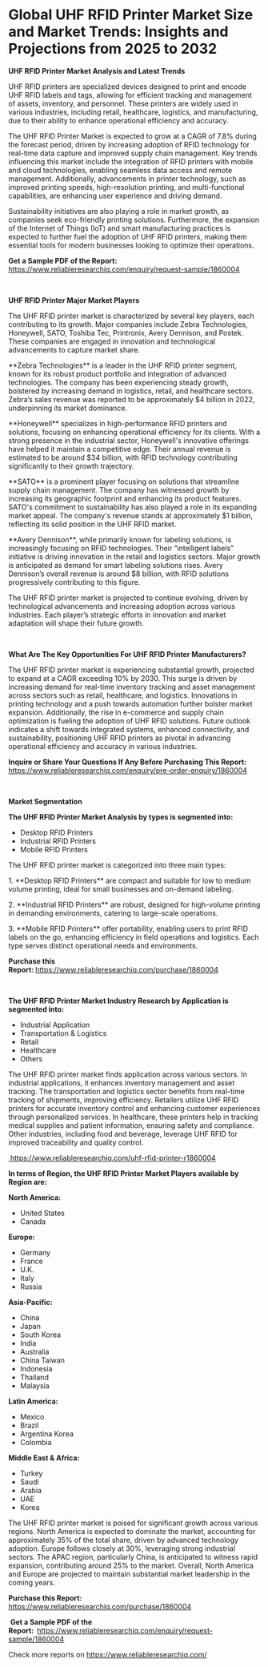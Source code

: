 <p><h1>Global UHF RFID Printer Market Size and Market Trends: Insights and Projections from 2025 to 2032</h1></p><p><strong>UHF RFID Printer Market Analysis and Latest Trends</strong></p>
<p><p>UHF RFID printers are specialized devices designed to print and encode UHF RFID labels and tags, allowing for efficient tracking and management of assets, inventory, and personnel. These printers are widely used in various industries, including retail, healthcare, logistics, and manufacturing, due to their ability to enhance operational efficiency and accuracy.</p><p>The UHF RFID Printer Market is expected to grow at a CAGR of 7.8% during the forecast period, driven by increasing adoption of RFID technology for real-time data capture and improved supply chain management. Key trends influencing this market include the integration of RFID printers with mobile and cloud technologies, enabling seamless data access and remote management. Additionally, advancements in printer technology, such as improved printing speeds, high-resolution printing, and multi-functional capabilities, are enhancing user experience and driving demand.</p><p>Sustainability initiatives are also playing a role in market growth, as companies seek eco-friendly printing solutions. Furthermore, the expansion of the Internet of Things (IoT) and smart manufacturing practices is expected to further fuel the adoption of UHF RFID printers, making them essential tools for modern businesses looking to optimize their operations.</p></p>
<p><strong>Get a Sample PDF of the Report:&nbsp;</strong> <a href="https://www.reliableresearchiq.com/enquiry/request-sample/1860004?utm_campaign=2467&utm_medium=2&utm_source=Github&utm_content=ia&utm_term=22022025&utm_id=uhf-rfid-printer">https://www.reliableresearchiq.com/enquiry/request-sample/1860004</a></p>
<p>&nbsp;</p>
<p><strong>UHF RFID Printer Major Market Players</strong></p>
<p><p>The UHF RFID printer market is characterized by several key players, each contributing to its growth. Major companies include Zebra Technologies, Honeywell, SATO, Toshiba Tec, Printronix, Avery Dennison, and Postek. These companies are engaged in innovation and technological advancements to capture market share.</p><p>**Zebra Technologies** is a leader in the UHF RFID printer segment, known for its robust product portfolio and integration of advanced technologies. The company has been experiencing steady growth, bolstered by increasing demand in logistics, retail, and healthcare sectors. Zebra’s sales revenue was reported to be approximately $4 billion in 2022, underpinning its market dominance.</p><p>**Honeywell** specializes in high-performance RFID printers and solutions, focusing on enhancing operational efficiency for its clients. With a strong presence in the industrial sector, Honeywell's innovative offerings have helped it maintain a competitive edge. Their annual revenue is estimated to be around $34 billion, with RFID technology contributing significantly to their growth trajectory.</p><p>**SATO** is a prominent player focusing on solutions that streamline supply chain management. The company has witnessed growth by increasing its geographic footprint and enhancing its product features. SATO's commitment to sustainability has also played a role in its expanding market appeal. The company's revenue stands at approximately $1 billion, reflecting its solid position in the UHF RFID market.</p><p>**Avery Dennison**, while primarily known for labeling solutions, is increasingly focusing on RFID technologies. Their “intelligent labels” initiative is driving innovation in the retail and logistics sectors. Major growth is anticipated as demand for smart labeling solutions rises. Avery Dennison’s overall revenue is around $8 billion, with RFID solutions progressively contributing to this figure.</p><p>The UHF RFID printer market is projected to continue evolving, driven by technological advancements and increasing adoption across various industries. Each player’s strategic efforts in innovation and market adaptation will shape their future growth.</p></p>
<p>&nbsp;</p>
<p><strong>What Are The Key Opportunities For UHF RFID Printer Manufacturers?</strong></p>
<p><p>The UHF RFID printer market is experiencing substantial growth, projected to expand at a CAGR exceeding 10% by 2030. This surge is driven by increasing demand for real-time inventory tracking and asset management across sectors such as retail, healthcare, and logistics. Innovations in printing technology and a push towards automation further bolster market expansion. Additionally, the rise in e-commerce and supply chain optimization is fueling the adoption of UHF RFID solutions. Future outlook indicates a shift towards integrated systems, enhanced connectivity, and sustainability, positioning UHF RFID printers as pivotal in advancing operational efficiency and accuracy in various industries.</p></p>
<p><strong>Inquire or Share Your Questions If Any Before Purchasing This Report:</strong> <a href="https://www.reliableresearchiq.com/enquiry/pre-order-enquiry/1860004?utm_campaign=2467&utm_medium=2&utm_source=Github&utm_content=ia&utm_term=22022025&utm_id=uhf-rfid-printer">https://www.reliableresearchiq.com/enquiry/pre-order-enquiry/1860004</a></p>
<p>&nbsp;</p>
<p><strong>Market Segmentation</strong></p>
<p><strong>The UHF RFID Printer Market Analysis by types is segmented into:</strong></p>
<p><ul><li>Desktop RFID Printers</li><li>Industrial RFID Printers</li><li>Mobile RFID Printers</li></ul></p>
<p><p>The UHF RFID printer market is categorized into three main types: </p><p>1. **Desktop RFID Printers** are compact and suitable for low to medium volume printing, ideal for small businesses and on-demand labeling. </p><p>2. **Industrial RFID Printers** are robust, designed for high-volume printing in demanding environments, catering to large-scale operations. </p><p>3. **Mobile RFID Printers** offer portability, enabling users to print RFID labels on the go, enhancing efficiency in field operations and logistics. Each type serves distinct operational needs and environments.</p></p>
<p><strong>Purchase this Report:&nbsp;</strong><a href="https://www.reliableresearchiq.com/purchase/1860004?utm_campaign=2467&utm_medium=2&utm_source=Github&utm_content=ia&utm_term=22022025&utm_id=uhf-rfid-printer">https://www.reliableresearchiq.com/purchase/1860004</a></p>
<p>&nbsp;</p>
<p><strong>The UHF RFID Printer Market Industry Research by Application is segmented into:</strong></p>
<p><ul><li>Industrial Application</li><li>Transportation & Logistics</li><li>Retail</li><li>Healthcare</li><li>Others</li></ul></p>
<p><p>The UHF RFID printer market finds application across various sectors. In industrial applications, it enhances inventory management and asset tracking. The transportation and logistics sector benefits from real-time tracking of shipments, improving efficiency. Retailers utilize UHF RFID printers for accurate inventory control and enhancing customer experiences through personalized services. In healthcare, these printers help in tracking medical supplies and patient information, ensuring safety and compliance. Other industries, including food and beverage, leverage UHF RFID for improved traceability and quality control.</p></p>
<p><a href="https://www.reliableresearchiq.com/uhf-rfid-printer-r1860004?utm_campaign=2467&utm_medium=2&utm_source=Github&utm_content=ia&utm_term=22022025&utm_id=uhf-rfid-printer">&nbsp;https://www.reliableresearchiq.com/uhf-rfid-printer-r1860004</a></p>
<p><strong>In terms of Region, the UHF RFID Printer Market Players available by Region are:</strong></p>
<p>
    <p> <strong> North America: </strong>
        <ul>
            <li>United States</li>
            <li>Canada</li>
        </ul>
        </p> 
    <p> <strong> Europe: </strong>
        <ul>
            <li>Germany</li>
            <li>France</li>
            <li>U.K.</li>
            <li>Italy</li>
            <li>Russia</li>
        </ul>
        </p> 
    <p> <strong> Asia-Pacific: </strong>
        <ul>
            <li>China</li>
            <li>Japan</li>
            <li>South Korea</li>
            <li>India</li>
            <li>Australia</li>
            <li>China Taiwan</li>
            <li>Indonesia</li>
            <li>Thailand</li>
            <li>Malaysia</li>
        </ul>
        </p> 
    <p> <strong> Latin America: </strong>
        <ul>
            <li>Mexico</li>
            <li>Brazil</li>
            <li>Argentina Korea</li>
            <li>Colombia</li>
        </ul>
        </p> 
    <p> <strong> Middle East & Africa: </strong>
        <ul>
            <li>Turkey</li>
            <li>Saudi</li>
            <li>Arabia</li>
            <li>UAE</li>
            <li>Korea</li>
        </ul>
    </p>
    </p>
<p><p>The UHF RFID printer market is poised for significant growth across various regions. North America is expected to dominate the market, accounting for approximately 35% of the total share, driven by advanced technology adoption. Europe follows closely at 30%, leveraging strong industrial sectors. The APAC region, particularly China, is anticipated to witness rapid expansion, contributing around 25% to the market. Overall, North America and Europe are projected to maintain substantial market leadership in the coming years.</p></p>
<p><strong>Purchase this Report: </strong><a href="https://www.reliableresearchiq.com/purchase/1860004?utm_campaign=2467&utm_medium=2&utm_source=Github&utm_content=ia&utm_term=22022025&utm_id=uhf-rfid-printer">https://www.reliableresearchiq.com/purchase/1860004</a></p>
<p>&nbsp;<strong>Get a Sample PDF of the Report:&nbsp;&nbsp;</strong><a href="https://www.reliableresearchiq.com/enquiry/request-sample/1860004?utm_campaign=2467&utm_medium=2&utm_source=Github&utm_content=ia&utm_term=22022025&utm_id=uhf-rfid-printer">https://www.reliableresearchiq.com/enquiry/request-sample/1860004</a></p>
<p><strong></strong></p>
<p>Check more reports on <a href="https://www.reliableresearchiq.com/?utm_campaign=2467&utm_medium=2&utm_source=Github&utm_content=ia&utm_term=22022025&utm_id=uhf-rfid-printer">https://www.reliableresearchiq.com/</a></p>